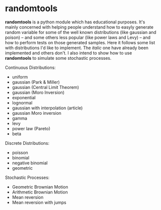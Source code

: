 # randomtools

**randomtools** is a python module which has educational purposes. It's mainly concerned with helping people understand how to easyly generate random variable for some of the well known distributions (like gaussian and poison) – and some others less popular (like power laws and Levy) – and how to perform tests on those generated samples.
Here it follows some list with distributions I'd like to implement.
The *italic* one have already been implemented and others don't.
I also intend to show how to use **randomtools** to simulate some stochastic processes.

Continuous Distributions:

*	uniform
*	gaussian (Park & Miller)
*	gaussian (Central Limit Theorem)
*	gaussian (Moro Inversion)
*	exponential
*	lognormal
*	gaussian with interpolation (article)
*	gaussian Moro inversion
*	gamma
*	levy
*	power law (Pareto)
*	beta

Discrete Distributions:

*	poisson
*	binomial
*	negative binomial
*	geometric

Stochastic Processes:

*	Geometric Brownian Motion
*	Arithmetic Brownian Motion
*	Mean reversion
*	Mean reversion with jumps

<!-- *	noise decorators -->

